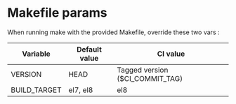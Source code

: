 # Makefile params

When running make with the provided Makefile, override these two vars :


Variable     | Default value | CI value
-------------|---------------|----------------------------
VERSION      | HEAD          | Tagged version ($CI_COMMIT_TAG)
BUILD_TARGET | el7, el8      | el8
